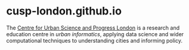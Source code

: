 # cusp-london.github.io
The [Centre for Urban Science and Progress London](https://cusplondon.ac.uk) is a research and education centre in *urban informatics*, applying data science and wider computational techniques to understanding cities and informing policy.
